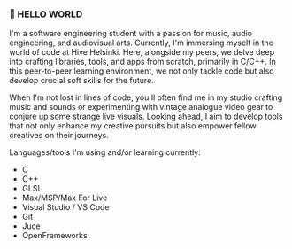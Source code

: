 ### 👋 HELLO WORLD

I'm a software engineering student with a passion for music, audio engineering, and audiovisual arts. Currently, I'm immersing myself in the world of code at Hive Helsinki. Here, alongside my peers, we delve deep into crafting libraries, tools, and apps from scratch, primarily in C/C++. In this peer-to-peer learning environment, we not only tackle code but also develop crucial soft skills for the future.

When I'm not lost in lines of code, you'll often find me in my studio crafting music and sounds or experimenting with vintage analogue video gear to conjure up some strange live visuals. Looking ahead, I aim to develop tools that not only enhance my creative pursuits but also empower fellow creatives on their journeys.

Languages/tools I'm using and/or learning currently:<br>
<ul>
  <li> C
  <li>C++</li>
<li>GLSL</li>
<li>Max/MSP/Max For Live</li>
<li>Visual Studio / VS Code</li>
<li>Git</li>
<li>Juce</li>
<li>OpenFrameworks</li>
